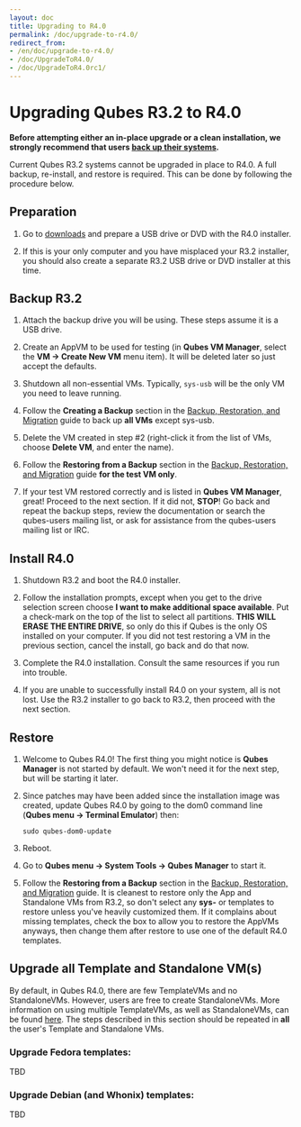 ```yaml
---
layout: doc
title: Upgrading to R4.0
permalink: /doc/upgrade-to-r4.0/
redirect_from:
- /en/doc/upgrade-to-r4.0/
- /doc/UpgradeToR4.0/
- /doc/UpgradeToR4.0rc1/
---
```


Upgrading Qubes R3.2 to R4.0
======================================

**Before attempting either an in-place upgrade or a clean installation, we
strongly recommend that users [back up their systems](/doc/backup-restore/).**

Current Qubes R3.2 systems cannot be upgraded in place to R4.0. A full backup,
re-install, and restore is required. This can be done by following the procedure below.

Preparation
--------------

1.  Go to [downloads](/downloads/) and prepare a USB drive or DVD with the R4.0 installer.

2.  If this is your only computer and you have misplaced your R3.2 installer, you should also create a separate R3.2 USB drive or DVD installer at this time.

Backup R3.2
--------------

1.  Attach the backup drive you will be using. These steps assume it is a USB drive.

2.  Create an AppVM to be used for testing (in **Qubes VM Manager**, select the **VM -> Create New VM** menu item). It will be deleted later so just accept the defaults.

3.  Shutdown all non-essential VMs. Typically, `sys-usb` will be the only VM you need to leave running.

4.  Follow the **Creating a Backup** section in the [Backup, Restoration, and Migration](/doc/backup-restore) guide to back up **all VMs** except sys-usb. 

5.  Delete the VM created in step #2 (right-click it from the list of VMs, choose **Delete VM**, and enter the name).

6.  Follow the **Restoring from a Backup** section in the [Backup, Restoration, and Migration](/doc/backup-restore) guide **for the test VM only**.

7.  If your test VM restored correctly and is listed in **Qubes VM Manager**, great! Proceed to the next section. If it did not, **STOP**! Go back and repeat the backup steps, review the documentation or search the qubes-users mailing list, or ask for assistance from the qubes-users mailing list or IRC.

Install R4.0
--------------

1.  Shutdown R3.2 and boot the R4.0 installer.

2.  Follow the installation prompts, except when you get to the drive selection screen choose **I want to make additional space available**. Put a check-mark on the top of the list to select all partitions. **THIS WILL ERASE THE ENTIRE DRIVE**, so only do this if Qubes is the only OS installed on your computer. If you did not test restoring a VM in the previous section, cancel the install, go back and do that now. 

3.  Complete the R4.0 installation. Consult the same resources if you run into trouble.

4.  If you are unable to successfully install R4.0 on your system, all is not lost. Use the R3.2 installer to go back to R3.2, then proceed with the next section.

Restore
--------------

1.  Welcome to Qubes R4.0! The first thing you might notice is **Qubes Manager** is not started by default. We won't need it for the next step, but will be starting it later.

2.  Since patches may have been added since the installation image was created, update Qubes R4.0 by going to the dom0 command line (**Qubes menu -> Terminal Emulator**) then:

        sudo qubes-dom0-update

3.  Reboot.

4.  Go to **Qubes menu -> System Tools -> Qubes Manager** to start it.

5.  Follow the **Restoring from a Backup** section in the [Backup, Restoration, and Migration](/doc/backup-restore) guide. It is cleanest to restore only the App and Standalone VMs from R3.2, so don't select any **sys-** or templates to restore unless you've heavily customized them. If it complains about missing templates, check the box to allow you to restore the AppVMs anyways, then change them after restore to use one of the default R4.0 templates.

Upgrade all Template and Standalone VM(s)
-----------------------------------------

By default, in Qubes R4.0, there are few TemplateVMs and no StandaloneVMs.
However, users are free to create StandaloneVMs. More information on using
multiple TemplateVMs, as well as StandaloneVMs, can be found
[here](/doc/software-update-vm/). The steps described in this section should be
repeated in **all** the user's Template and Standalone VMs.

### Upgrade Fedora templates: ###

TBD

### Upgrade Debian (and Whonix) templates: ###

TBD

